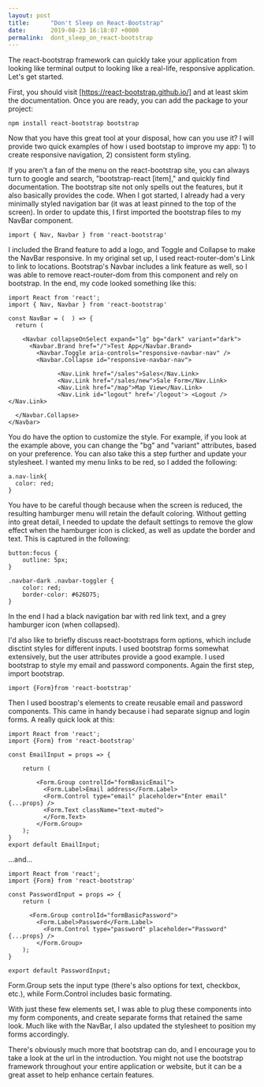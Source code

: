 ```yaml
---
layout: post
title:      "Don't Sleep on React-Bootstrap"
date:       2019-08-23 16:18:07 +0000
permalink:  dont_sleep_on_react-bootstrap
---
```



The react-bootstrap framework can quickly take your application from looking like terminal output to looking like a real-life, responsive application. Let's get started.

First, you should visit [https://react-bootstrap.github.io/] and at least skim the documentation. Once you are ready, you can add the package to your project:

```
npm install react-bootstrap bootstrap
```

Now that you have this great tool at your disposal, how can you use it? I will provide two quick examples of how i used bootstap to improve my app: 1) to create responsive navigation, 2) consistent form styling.

If you aren't a fan of the menu on the react-bootstrap site, you can always turn to google and search, "bootstrap-react [item]," and quickly find documentation. The bootstrap site not only spells out the features, but it also basically provides the code. When I got started, I already had a very minimally styled navigation bar (it was at least pinned to the top of the screen). In order to update this, I first imported the bootstrap files to my NavBar component.

```
import { Nav, Navbar } from 'react-bootstrap'
```

I included the Brand feature to add a logo, and Toggle and Collapse to make the NavBar responsive. In my original set up, I used react-router-dom's Link to link to locations. Bootstrap's Navbar includes a link feature as well, so I was able to remove react-router-dom from this component and rely on bootstrap. In the end, my code looked something like this:

```
import React from 'react';
import { Nav, Navbar } from 'react-bootstrap'

const NavBar = (  ) => {
  return (

    <Navbar collapseOnSelect expand="lg" bg="dark" variant="dark">
      <Navbar.Brand href="/">Test App</Navbar.Brand>
        <Navbar.Toggle aria-controls="responsive-navbar-nav" />
        <Navbar.Collapse id="responsive-navbar-nav">

              <Nav.Link href="/sales">Sales</Nav.Link>
              <Nav.Link href="/sales/new">Sale Form</Nav.Link>
              <Nav.Link href="/map">Map View</Nav.Link>
              <Nav.Link id="logout" href='/logout'> <Logout /> </Nav.Link>

  </Navbar.Collapse>
</Navbar>

```

You do have the option to customize the style. For example, if you look at the example above, you can change the "bg" and "variant" attributes, based on your preference. You can also take this a step further and update your stylesheet. I wanted my menu links to be red, so I added the following: 

```
a.nav-link{
  color: red;
}
```

You have to be careful though because when the screen is reduced, the resulting hamburger menu will retain the default coloring. Without getting into great detail, I needed to update the default settings to remove the glow effect when the hamburger icon is clicked, as well as update the border and text. This is captured in the following: 

```
button:focus {
    outline: 5px;
}

.navbar-dark .navbar-toggler {
    color: red;
    border-color: #626D75;
}
```

In the end I had a black navigation bar with red link text, and a grey hamburger icon (when collapsed).

I'd also like to briefly discuss react-bootstraps form options, which include disctint styles for different inputs. I used bootstrap forms somewhat extensively, but the user attributes provide a good example. I used bootstrap to style my email and password components. Again the first step, import bootstrap.

```
import {Form}from 'react-bootstrap'

```

Then I used boostrap's elements to create reusable email and password components. This came in handy because i had separate signup and login forms. A really quick look at this:

```
import React from 'react';
import {Form} from 'react-bootstrap'

const EmailInput = props => {

    return (

        <Form.Group controlId="formBasicEmail">
          <Form.Label>Email address</Form.Label>
          <Form.Control type="email" placeholder="Enter email" {...props} />
          <Form.Text className="text-muted">
          </Form.Text>
        </Form.Group>
    );
}
export default EmailInput;
```

...and...

```
import React from 'react';
import {Form} from 'react-bootstrap'

const PasswordInput = props => {
    return (

      <Form.Group controlId="formBasicPassword">
        <Form.Label>Password</Form.Label>
          <Form.Control type="password" placeholder="Password" {...props} />
        </Form.Group>
    );
}

export default PasswordInput;
```

Form.Group sets the input type (there's also options for text, checkbox, etc.), while Form.Control includes basic formating. 

With just these few elements set, I was able to plug these components into my form components, and create separate forms that retained the same look. Much like with the NavBar, I also updated the stylesheet to position my forms accordingly.

There's obviously much more that bootstrap can do, and I encourage you to take a look at the url in the introduction. You might not use the bootstrap framework throughout your entire application or website, but it can be a great asset to help enhance certain features.
